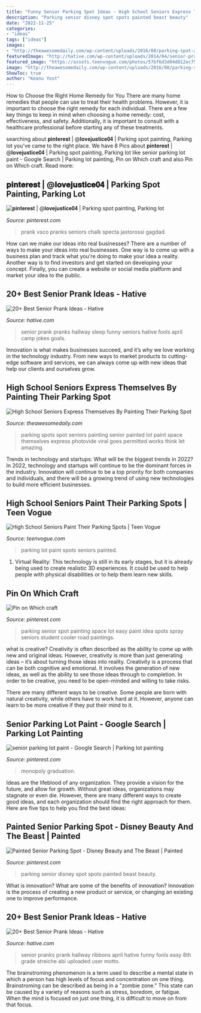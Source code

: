 ```yaml
---
title: "Funny Senior Parking Spot Ideas - High School Seniors Express Themselves By Painting Their Parking Spot"
description: "Parking senior disney spot spots painted beast beauty"
date: "2022-11-25"
categories:
- "ideas"
tags: ["ideas"]
images:
- "http://theawesomedaily.com/wp-content/uploads/2016/08/parking-spot-art-by-seniors-10-1.jpg"
featuredImage: "http://hative.com/wp-content/uploads/2014/04/senior-prank-ideas/9-sleep-in-the-hallway.jpg"
featured_image: "https://assets.teenvogue.com/photos/57bf6d3d04d812ec756971a0/3:2/w_1200,h_630,c_limit/painted-parking-lot.jpg"
image: "http://theawesomedaily.com/wp-content/uploads/2016/08/parking-spot-art-by-seniors-10-1.jpg"
ShowToc: true
author: "Keanu Yost"
---
```



How to Choose the Right Home Remedy for You
There are many home remedies that people can use to treat their health problems. However, it is important to choose the right remedy for each individual. There are a few key things to keep in mind when choosing a home remedy: cost, effectiveness, and safety. Additionally, it is important to consult with a healthcare professional before starting any of these treatments.

	

		
searching about 𝐩𝐢𝐧𝐭𝐞𝐫𝐞𝐬𝐭 | @𝐥𝐨𝐯𝐞𝐣𝐮𝐬𝐭𝐢𝐜𝐞𝟎𝟒 | Parking spot painting, Parking lot you've came to the right place. We have 8 Pics about 𝐩𝐢𝐧𝐭𝐞𝐫𝐞𝐬𝐭 | @𝐥𝐨𝐯𝐞𝐣𝐮𝐬𝐭𝐢𝐜𝐞𝟎𝟒 | Parking spot painting, Parking lot like senior parking lot paint - Google Search | Parking lot painting, Pin on Which craft and also Pin on Which craft. Read more:
		
    
## 𝐩𝐢𝐧𝐭𝐞𝐫𝐞𝐬𝐭 | @𝐥𝐨𝐯𝐞𝐣𝐮𝐬𝐭𝐢𝐜𝐞𝟎𝟒 | Parking Spot Painting, Parking Lot

<img loading=lazy src="https://i.pinimg.com/originals/6c/3a/44/6c3a445afcdaf00a8930649d6cb5e886.jpg" onerror="this.onerror=null;this.src='https://tse2.mm.bing.net/th?id=OIP.Jr75H9uL2mpLcvh55XEbAwHaJ4&amp;pid=15.1';" alt="𝐩𝐢𝐧𝐭𝐞𝐫𝐞𝐬𝐭 | @𝐥𝐨𝐯𝐞𝐣𝐮𝐬𝐭𝐢𝐜𝐞𝟎𝟒 | Parking spot painting, Parking lot">

_Source: pinterest.com_

>prank vsco pranks seniors chalk specta jastorossi gagdad. 

	

How can we make our ideas into real businesses?
There are a number of ways to make your ideas into real businesses. One way is to come up with a business plan and track what you're doing to make your idea a reality. Another way is to find investors and get started on developing your concept. Finally, you can create a website or social media platform and market your idea to the public.

    
## 20+ Best Senior Prank Ideas - Hative

<img loading=lazy src="http://hative.com/wp-content/uploads/2014/04/senior-prank-ideas/9-sleep-in-the-hallway.jpg" onerror="this.onerror=null;this.src='https://tse3.mm.bing.net/th?id=OIP.DxONZiug9pcuV7lOSJjKmwHaE8&amp;pid=15.1';" alt="20+ Best Senior Prank Ideas - Hative">

_Source: hative.com_

>senior prank pranks hallway sleep funny seniors hative fools april camp jokes goals. 

	

Innovation is what makes businesses succeed, and it’s why we love working in the technology industry. From new ways to market products to cutting-edge software and services, we can always come up with new ideas that help our clients and ourselves grow.

    
## High School Seniors Express Themselves By Painting Their Parking Spot

<img loading=lazy src="http://theawesomedaily.com/wp-content/uploads/2016/08/parking-spot-art-by-seniors-10-1.jpg" onerror="this.onerror=null;this.src='https://tse2.mm.bing.net/th?id=OIP.TuyUWEIjJwlbrt2qnZfz4QHaH7&amp;pid=15.1';" alt="High School Seniors Express Themselves By Painting Their Parking Spot">

_Source: theawesomedaily.com_

>parking spots spot seniors painting senior painted lot paint space themselves express photovide viral goes permitted works think let amazing. 

	

Trends in technology and startups: What will be the biggest trends in 2022?
In 2022, technology and startups will continue to be the dominant forces in the industry. Innovation will continue to be a top priority for both companies and individuals, and there will be a growing trend of using new technologies to build more efficient businesses.

    
## High School Seniors Paint Their Parking Spots | Teen Vogue

<img loading=lazy src="https://assets.teenvogue.com/photos/57bf6d3d04d812ec756971a0/3:2/w_1200,h_630,c_limit/painted-parking-lot.jpg" onerror="this.onerror=null;this.src='https://tse2.mm.bing.net/th?id=OIP.94ALgOFpaKoU5T-svvpzHQHaE8&amp;pid=15.1';" alt="High School Seniors Paint Their Parking Spots | Teen Vogue">

_Source: teenvogue.com_

>parking lot paint spots seniors painted. 

	

1. Virtual Reality: This technology is still in its early stages, but it is already being used to create realistic 3D experiences. It could be used to help people with physical disabilities or to help them learn new skills.

    
## Pin On Which Craft

<img loading=lazy src="https://i.pinimg.com/originals/cc/fb/a5/ccfba5be9faa1d0447184c3dae35c8aa.jpg" onerror="this.onerror=null;this.src='https://tse1.mm.bing.net/th?id=OIP.A6R5BERcA8K9AIMDiRpAegHaJ3&amp;pid=15.1';" alt="Pin on Which craft">

_Source: pinterest.com_

>parking senior spot painting space lot easy paint idea spots spray seniors student cooler road paintings. 

	

what is creative?
Creativity is often described as the ability to come up with new and original ideas. However, creativity is more than just generating ideas – it’s about turning those ideas into reality.
Creativity is a process that can be both cognitive and emotional. It involves the generation of new ideas, as well as the ability to see those ideas through to completion. In order to be creative, you need to be open-minded and willing to take risks.

There are many different ways to be creative. Some people are born with natural creativity, while others have to work hard at it. However, anyone can learn to be more creative if they put their mind to it.

    
## Senior Parking Lot Paint - Google Search | Parking Lot Painting

<img loading=lazy src="https://i.pinimg.com/originals/17/5b/c0/175bc0ded2d3e4468fcbb1cef0c56fa0.png" onerror="this.onerror=null;this.src='https://tse2.mm.bing.net/th?id=OIP.b9oQGpLceaLvxdLGckAnXgHaNd&amp;pid=15.1';" alt="senior parking lot paint - Google Search | Parking lot painting">

_Source: pinterest.com_

>monopoly graduation. 

	

Ideas are the lifeblood of any organization. They provide a vision for the future, and allow for growth. Without great ideas, organizations may stagnate or even die. However, there are many different ways to create good ideas, and each organization should find the right approach for them. Here are five tips to help you find the best ideas:

    
## Painted Senior Parking Spot - Disney Beauty And The Beast | Painted

<img loading=lazy src="https://i.pinimg.com/originals/0e/b0/ab/0eb0ab8d0e15249b0b205d0803ccdec6.jpg" onerror="this.onerror=null;this.src='https://tse1.mm.bing.net/th?id=OIP.TCDp9HcfwuJkfzNFSyUeVAHaNK&amp;pid=15.1';" alt="Painted Senior Parking Spot - Disney Beauty and The Beast | Painted">

_Source: pinterest.com_

>parking senior disney spot spots painted beast beauty. 

	

What is innovation? What are some of the benefits of innovation?
Innovation is the process of creating a new product or service, or changing an existing one to improve performance.

    
## 20+ Best Senior Prank Ideas - Hative

<img loading=lazy src="http://hative.com/wp-content/uploads/2014/04/senior-prank-ideas/18-ribbons-in-the-hallway.jpg" onerror="this.onerror=null;this.src='https://tse2.mm.bing.net/th?id=OIP.oQ0aMSOPBZPbIh-X1W66_QHaFj&amp;pid=15.1';" alt="20+ Best Senior Prank Ideas - Hative">

_Source: hative.com_

>senior pranks prank hallway ribbons april hative funny fools easy 8th grade streiche abi uploaded user motto. 

	

The brainstroming phenomenon is a term used to describe a mental state in which a person has high levels of focus and concentration on one thing. Brainstroming can be described as being in a "zombie zone." This state can be caused by a variety of reasons such as stress, boredom, or fatigue. When the mind is focused on just one thing, it is difficult to move on from that focus.

